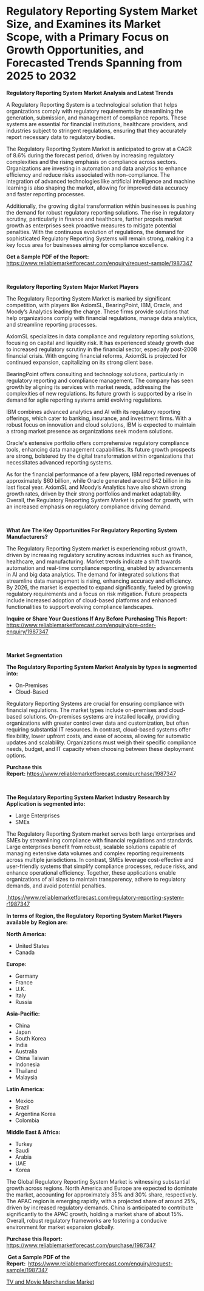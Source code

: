 <p><h1>Regulatory Reporting System Market Size, and Examines its Market Scope, with a Primary Focus on Growth Opportunities, and Forecasted Trends Spanning from 2025 to 2032</h1></p><p><strong>Regulatory Reporting System Market Analysis and Latest Trends</strong></p>
<p><p>A Regulatory Reporting System is a technological solution that helps organizations comply with regulatory requirements by streamlining the generation, submission, and management of compliance reports. These systems are essential for financial institutions, healthcare providers, and industries subject to stringent regulations, ensuring that they accurately report necessary data to regulatory bodies.</p><p>The Regulatory Reporting System Market is anticipated to grow at a CAGR of 8.6% during the forecast period, driven by increasing regulatory complexities and the rising emphasis on compliance across sectors. Organizations are investing in automation and data analytics to enhance efficiency and reduce risks associated with non-compliance. The integration of advanced technologies like artificial intelligence and machine learning is also shaping the market, allowing for improved data accuracy and faster reporting processes.</p><p>Additionally, the growing digital transformation within businesses is pushing the demand for robust regulatory reporting solutions. The rise in regulatory scrutiny, particularly in finance and healthcare, further propels market growth as enterprises seek proactive measures to mitigate potential penalties. With the continuous evolution of regulations, the demand for sophisticated Regulatory Reporting Systems will remain strong, making it a key focus area for businesses aiming for compliance excellence.</p></p>
<p><strong>Get a Sample PDF of the Report:&nbsp;</strong> <a href="https://www.reliablemarketforecast.com/enquiry/request-sample/1987347?utm_campaign=2325&utm_medium=2&utm_source=Github&utm_content=ia&utm_term=10032025&utm_id=regulatory-reporting-system">https://www.reliablemarketforecast.com/enquiry/request-sample/1987347</a></p>
<p>&nbsp;</p>
<p><strong>Regulatory Reporting System Major Market Players</strong></p>
<p><p>The Regulatory Reporting System Market is marked by significant competition, with players like AxiomSL, BearingPoint, IBM, Oracle, and Moody’s Analytics leading the charge. These firms provide solutions that help organizations comply with financial regulations, manage data analytics, and streamline reporting processes.</p><p>AxiomSL specializes in data compliance and regulatory reporting solutions, focusing on capital and liquidity risk. It has experienced steady growth due to increased regulatory scrutiny in the financial sector, especially post-2008 financial crisis. With ongoing financial reforms, AxiomSL is projected for continued expansion, capitalizing on its strong client base.</p><p>BearingPoint offers consulting and technology solutions, particularly in regulatory reporting and compliance management. The company has seen growth by aligning its services with market needs, addressing the complexities of new regulations. Its future growth is supported by a rise in demand for agile reporting systems amid evolving regulations.</p><p>IBM combines advanced analytics and AI with its regulatory reporting offerings, which cater to banking, insurance, and investment firms. With a robust focus on innovation and cloud solutions, IBM is expected to maintain a strong market presence as organizations seek modern solutions.</p><p>Oracle's extensive portfolio offers comprehensive regulatory compliance tools, enhancing data management capabilities. Its future growth prospects are strong, bolstered by the digital transformation within organizations that necessitates advanced reporting systems.</p><p>As for the financial performance of a few players, IBM reported revenues of approximately $60 billion, while Oracle generated around $42 billion in its last fiscal year. AxiomSL and Moody’s Analytics have also shown strong growth rates, driven by their strong portfolios and market adaptability. Overall, the Regulatory Reporting System Market is poised for growth, with an increased emphasis on regulatory compliance driving demand.</p></p>
<p>&nbsp;</p>
<p><strong>What Are The Key Opportunities For Regulatory Reporting System Manufacturers?</strong></p>
<p><p>The Regulatory Reporting System market is experiencing robust growth, driven by increasing regulatory scrutiny across industries such as finance, healthcare, and manufacturing. Market trends indicate a shift towards automation and real-time compliance reporting, enabled by advancements in AI and big data analytics. The demand for integrated solutions that streamline data management is rising, enhancing accuracy and efficiency. By 2026, the market is expected to expand significantly, fueled by growing regulatory requirements and a focus on risk mitigation. Future prospects include increased adoption of cloud-based platforms and enhanced functionalities to support evolving compliance landscapes.</p></p>
<p><strong>Inquire or Share Your Questions If Any Before Purchasing This Report:</strong> <a href="https://www.reliablemarketforecast.com/enquiry/pre-order-enquiry/1987347?utm_campaign=2325&utm_medium=2&utm_source=Github&utm_content=ia&utm_term=10032025&utm_id=regulatory-reporting-system">https://www.reliablemarketforecast.com/enquiry/pre-order-enquiry/1987347</a></p>
<p>&nbsp;</p>
<p><strong>Market Segmentation</strong></p>
<p><strong>The Regulatory Reporting System Market Analysis by types is segmented into:</strong></p>
<p><ul><li>On-Premises</li><li>Cloud-Based</li></ul></p>
<p><p>Regulatory Reporting Systems are crucial for ensuring compliance with financial regulations. The market types include on-premises and cloud-based solutions. On-premises systems are installed locally, providing organizations with greater control over data and customization, but often requiring substantial IT resources. In contrast, cloud-based systems offer flexibility, lower upfront costs, and ease of access, allowing for automatic updates and scalability. Organizations must weigh their specific compliance needs, budget, and IT capacity when choosing between these deployment options.</p></p>
<p><strong>Purchase this Report:&nbsp;</strong><a href="https://www.reliablemarketforecast.com/purchase/1987347?utm_campaign=2325&utm_medium=2&utm_source=Github&utm_content=ia&utm_term=10032025&utm_id=regulatory-reporting-system">https://www.reliablemarketforecast.com/purchase/1987347</a></p>
<p>&nbsp;</p>
<p><strong>The Regulatory Reporting System Market Industry Research by Application is segmented into:</strong></p>
<p><ul><li>Large Enterprises</li><li>SMEs</li></ul></p>
<p><p>The Regulatory Reporting System market serves both large enterprises and SMEs by streamlining compliance with financial regulations and standards. Large enterprises benefit from robust, scalable solutions capable of managing extensive data volumes and complex reporting requirements across multiple jurisdictions. In contrast, SMEs leverage cost-effective and user-friendly systems that simplify compliance processes, reduce risks, and enhance operational efficiency. Together, these applications enable organizations of all sizes to maintain transparency, adhere to regulatory demands, and avoid potential penalties.</p></p>
<p><a href="https://www.reliablemarketforecast.com/regulatory-reporting-system-r1987347?utm_campaign=2325&utm_medium=2&utm_source=Github&utm_content=ia&utm_term=10032025&utm_id=regulatory-reporting-system">&nbsp;https://www.reliablemarketforecast.com/regulatory-reporting-system-r1987347</a></p>
<p><strong>In terms of Region, the Regulatory Reporting System Market Players available by Region are:</strong></p>
<p>
    <p> <strong> North America: </strong>
        <ul>
            <li>United States</li>
            <li>Canada</li>
        </ul>
        </p> 
    <p> <strong> Europe: </strong>
        <ul>
            <li>Germany</li>
            <li>France</li>
            <li>U.K.</li>
            <li>Italy</li>
            <li>Russia</li>
        </ul>
        </p> 
    <p> <strong> Asia-Pacific: </strong>
        <ul>
            <li>China</li>
            <li>Japan</li>
            <li>South Korea</li>
            <li>India</li>
            <li>Australia</li>
            <li>China Taiwan</li>
            <li>Indonesia</li>
            <li>Thailand</li>
            <li>Malaysia</li>
        </ul>
        </p> 
    <p> <strong> Latin America: </strong>
        <ul>
            <li>Mexico</li>
            <li>Brazil</li>
            <li>Argentina Korea</li>
            <li>Colombia</li>
        </ul>
        </p> 
    <p> <strong> Middle East & Africa: </strong>
        <ul>
            <li>Turkey</li>
            <li>Saudi</li>
            <li>Arabia</li>
            <li>UAE</li>
            <li>Korea</li>
        </ul>
    </p>
    </p>
<p><p>The Global Regulatory Reporting System Market is witnessing substantial growth across regions. North America and Europe are expected to dominate the market, accounting for approximately 35% and 30% share, respectively. The APAC region is emerging rapidly, with a projected share of around 25%, driven by increased regulatory demands. China is anticipated to contribute significantly to the APAC growth, holding a market share of about 15%. Overall, robust regulatory frameworks are fostering a conducive environment for market expansion globally.</p></p>
<p><strong>Purchase this Report: </strong><a href="https://www.reliablemarketforecast.com/purchase/1987347?utm_campaign=2325&utm_medium=2&utm_source=Github&utm_content=ia&utm_term=10032025&utm_id=regulatory-reporting-system">https://www.reliablemarketforecast.com/purchase/1987347</a></p>
<p>&nbsp;<strong>Get a Sample PDF of the Report:&nbsp;&nbsp;</strong><a href="https://www.reliablemarketforecast.com/enquiry/request-sample/1987347?utm_campaign=2325&utm_medium=2&utm_source=Github&utm_content=ia&utm_term=10032025&utm_id=regulatory-reporting-system">https://www.reliablemarketforecast.com/enquiry/request-sample/1987347</a></p>
<p><strong></strong></p>
<p><p><a href="https://github.com/kathiestrine5ty/Market-Research-Report-List-1/blob/main/tv-and-movie-merchandise-market.md?utm_campaign=2325&utm_medium=2&utm_source=Github&utm_content=ia&utm_term=10032025&utm_id=regulatory-reporting-system">TV and Movie Merchandise Market</a></p></p>